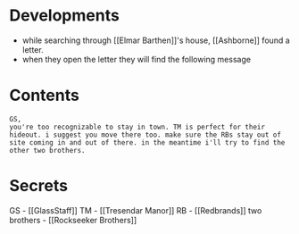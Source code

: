 # Developments
- while searching through [[Elmar Barthen]]'s  house, [[Ashborne]] found a letter.
- when they open the letter they will find the following message


# Contents
```
GS,
you're too recognizable to stay in town. TM is perfect for their hideout. i suggest you move there too. make sure the RBs stay out of site coming in and out of there. in the meantime i'll try to find the other two brothers.
```

# Secrets
GS - [[GlassStaff]]
TM - [[Tresendar Manor]]
RB - [[Redbrands]]
two brothers - [[Rockseeker Brothers]] 